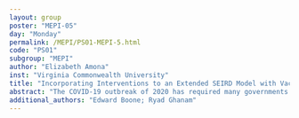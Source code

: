 ```yaml
---
layout: group
poster: "MEPI-05"
day: "Monday"
permalink: /MEPI/PS01-MEPI-5.html
code: "PS01"
subgroup: "MEPI"
author: "Elizabeth Amona"
inst: "Virginia Commonwealth University"
title: "Incorporating Interventions to an Extended SEIRD Model with Vaccination: Application to COVID-19 in Qatar"
abstract: "The COVID-19 outbreak of 2020 has required many governments to develop and adopt mathematical-statistical models of the pandemic for policy and planning purposes. To this end, this work provides a tutorial on building a compartmental model using Susceptible, Exposed, Infected, Recovered, Deaths and Vaccinated (SEIRDV) status through time. The proposed model uses interventions to quantify the impact of various government attempts made to slow the spread of the virus. Furthermore, a vaccination parameter is also incorporated in the model, which is inactive until the time the vaccine is deployed. A Bayesian framework is utilized to perform both parameter estimation and prediction. Predictions are made to determine when the peak Active Infections occur. We provide inferential frameworks for assessing the effects of government interventions on the dynamic progression of the pandemic, including the impact of vaccination. The proposed model also allows for quantification of number of excess deaths averted over the study period due to vaccination."
additional_authors: "Edward Boone; Ryad Ghanam"
---
```

